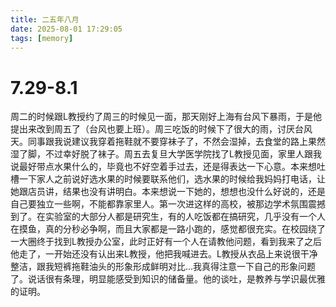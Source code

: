 ```yaml
---
title: 二五年八月
date: 2025-08-01 17:29:05
tags: [memory]
---
```


# 7.29-8.1

周二的时候跟L教授约了周三的时候见一面，那天刚好上海有台风下暴雨，于是他提出来改到周五了（台风也要上班）。周三吃饭的时候下了很大的雨，讨厌台风天。同事跟我说建议我穿着拖鞋就不要穿袜子了，不然会湿掉，去食堂的路上果然湿了脚，不过幸好脱了袜子。周五去复旦大学医学院找了L教授见面，家里人跟我说最好带点水果什么的，毕竟也不好空着手过去，还是得表达一下心意。本来想吐槽一下家人之前说好选水果的时候要联系他们，选水果的时候给我妈妈打电话，让她跟店员讲，结果也没有讲明白。本来想说一下她的，想想也没什么好说的，还是自己要独立一些啊，不能都靠家里人。第一次进这样的高校，被那边学术氛围震撼到了。在实验室的大部分人都是研究生，有的人吃饭都在搞研究，几乎没有一个人在摸鱼，真的分秒必争啊，而且大家都是一路小跑的，感觉都很充实。在校园绕了一大圈终于找到L教授办公室，此时正好有一个人在请教他问题，看到我来了之后他走了，一开始还没有认出来L教授，他把我喊进去。L教授从衣品上来说很干净整洁，跟我短裤拖鞋油头的形象形成鲜明对比...我真得注意一下自己的形象问题了。说话很有条理，明显能感受到知识的储备量。他的谈吐，是教养与学识最优雅的证明。
